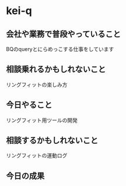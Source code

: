 # kei-q

## 会社や業務で普段やっていること

BQのqueryとにらめっこする仕事をしています

## 相談乗れるかもしれないこと

リングフィットの楽しみ方

## 今日やること

リングフィット用ツールの開発

## 相談するかもしれないこと

リングフィットの運動ログ

## 今日の成果
